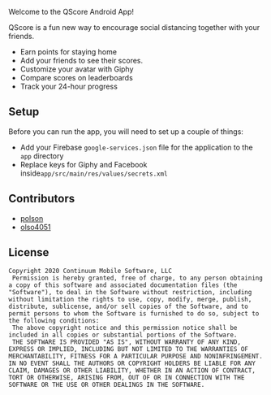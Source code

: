 
Welcome to the QScore Android App!  
  
QScore is a fun new way to encourage social distancing together with your friends.    
* Earn points for staying home  
* Add your friends to see their scores.    
* Customize your avatar with Giphy  
* Compare scores on leaderboards  
* Track your 24-hour progress  

## Setup
Before you can run the app, you will need to set up a couple of things:

- Add your Firebase `google-services.json` file for the application to the `app` directory
- Replace keys for Giphy and Facebook inside`app/src/main/res/values/secrets.xml`
  
## Contributors  
* [polson](https://github.com/polson)  
* [olso4051](https://github.com/olso4051)  
  
  
## License
```
Copyright 2020 Continuum Mobile Software, LLC    
 Permission is hereby granted, free of charge, to any person obtaining a copy of this software and associated documentation files (the "Software"), to deal in the Software without restriction, including without limitation the rights to use, copy, modify, merge, publish, distribute, sublicense, and/or sell copies of the Software, and to permit persons to whom the Software is furnished to do so, subject to the following conditions:    
 The above copyright notice and this permission notice shall be included in all copies or substantial portions of the Software.    
 THE SOFTWARE IS PROVIDED "AS IS", WITHOUT WARRANTY OF ANY KIND, EXPRESS OR IMPLIED, INCLUDING BUT NOT LIMITED TO THE WARRANTIES OF MERCHANTABILITY, FITNESS FOR A PARTICULAR PURPOSE AND NONINFRINGEMENT. IN NO EVENT SHALL THE AUTHORS OR COPYRIGHT HOLDERS BE LIABLE FOR ANY CLAIM, DAMAGES OR OTHER LIABILITY, WHETHER IN AN ACTION OF CONTRACT, TORT OR OTHERWISE, ARISING FROM, OUT OF OR IN CONNECTION WITH THE SOFTWARE OR THE USE OR OTHER DEALINGS IN THE SOFTWARE. 
 ```
